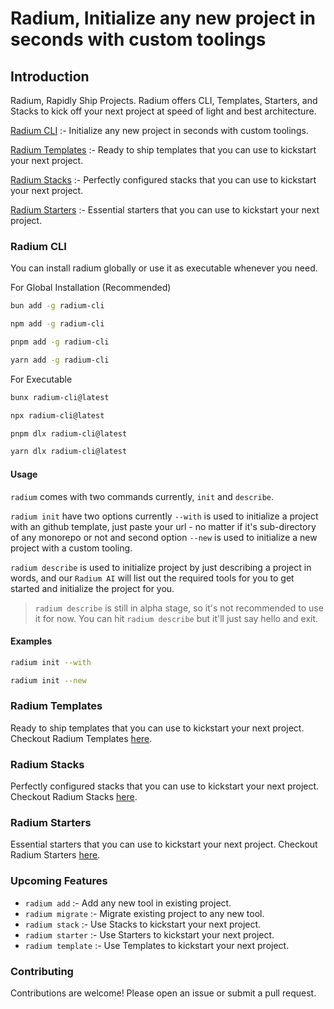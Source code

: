 # Radium, Initialize any new project in seconds with custom toolings

## Introduction

Radium, Rapidly Ship Projects. Radium offers CLI, Templates, Starters, and Stacks to kick off your next project at speed of light and best architecture.

[Radium CLI](#radium-cli) :- Initialize any new project in seconds with custom toolings.

[Radium Templates](#radium-templates) :- Ready to ship templates that you can use to kickstart your next project.

[Radium Stacks](#radium-stacks) :- Perfectly configured stacks that you can use to kickstart your next project.

[Radium Starters](#radium-starters) :- Essential starters that you can use to kickstart your next project.

### Radium CLI

You can install radium globally or use it as executable whenever you need.

For Global Installation (Recommended)

```bash
bun add -g radium-cli
```

```bash
npm add -g radium-cli
```

```bash
pnpm add -g radium-cli
```

```bash
yarn add -g radium-cli
```

For Executable

```bash
bunx radium-cli@latest
```

```bash
npx radium-cli@latest
```

```bash
pnpm dlx radium-cli@latest
```

```bash
yarn dlx radium-cli@latest
```

#### Usage

`radium` comes with two commands currently, `init` and `describe`.

`radium init` have two options currently `--with` is used to initialize a project with an github template, just paste your url - no matter if it's sub-directory of any monorepo or not and second option `--new` is used to initialize a new project with a custom tooling.

`radium describe` is used to initialize project by just describing a project in words, and our `Radium AI` will list out the required tools for you to get started and initialize the project for you.

> `radium describe` is still in alpha stage, so it's not recommended to use it for now. You can hit `radium describe` but it'll just say hello and exit.

#### Examples

```bash
radium init --with
```

```bash
radium init --new
```

### Radium Templates

Ready to ship templates that you can use to kickstart your next project. Checkout Radium Templates [here](https://github.com/radiumlabs/radium/blob/main/TEMPLATES.md).

### Radium Stacks

Perfectly configured stacks that you can use to kickstart your next project. Checkout Radium Stacks [here](https://github.com/radiumlabs/radium/blob/main/STACKS.md).

### Radium Starters

Essential starters that you can use to kickstart your next project. Checkout Radium Starters [here](https://github.com/radiumlabs/radium/blob/main/STARTERS.md).

### Upcoming Features

- `radium add` :- Add any new tool in existing project.
- `radium migrate` :- Migrate existing project to any new tool.
- `radium stack` :- Use Stacks to kickstart your next project.
- `radium starter` :- Use Starters to kickstart your next project.
- `radium template` :- Use Templates to kickstart your next project.

### Contributing

Contributions are welcome! Please open an issue or submit a pull request.
